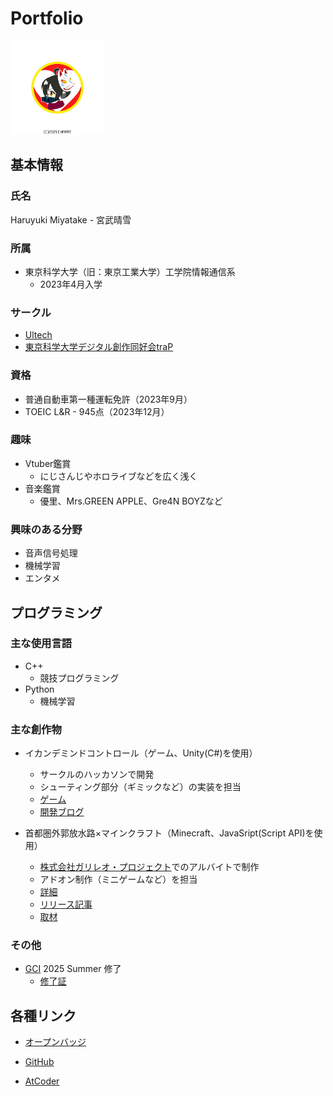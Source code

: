 # Portfolio
<img src="images/icon.jpg" alt="アイコン" width="150" height="150">

## 基本情報
### 氏名
Haruyuki Miyatake - 宮武晴雪

### 所属
- 東京科学大学（旧：東京工業大学）工学院情報通信系
  - 2023年4月入学

### サークル
- [Ultech](https://titech.info/circle/150)
- [東京科学大学デジタル創作同好会traP](https://portfolio.trap.jp/)

### 資格
- 普通自動車第一種運転免許（2023年9月）
- TOEIC L&R - 945点（2023年12月）

### 趣味
- Vtuber鑑賞
    - にじさんじやホロライブなどを広く浅く
- 音楽鑑賞
    - 優里、Mrs.GREEN APPLE、Gre4N BOYZなど

### 興味のある分野
- 音声信号処理
- 機械学習
- エンタメ

## プログラミング
### 主な使用言語
- C++
    - 競技プログラミング
- Python
    - 機械学習

### 主な創作物
- イカンデミンドコントロール（ゲーム、Unity(C#)を使用）
    - サークルのハッカソンで開発
    - シューティング部分（ギミックなど）の実装を担当
    - [ゲーム](https://napolin.github.io/IkanDemindControl/)
    - [開発ブログ](https://trap.jp/post/1903/)

- 首都圏外郭放水路×マインクラフト（Minecraft、JavaSript(Script API)を使用）
    - [株式会社ガリレオ・プロジェクト](https://galileo-p.com/)でのアルバイトで制作
    - アドオン制作（ミニゲームなど）を担当
    - [詳細](https://www.ktr.mlit.go.jp/edogawa/edogawa01318.html)
    - [リリース記事](https://prtimes.jp/main/html/rd/p/000000010.000134918.html)
    - [取材](https://www.nhk.or.jp/shutoken/saitama/articles/101/022/77/)

### その他
- [GCI](https://gci2.t.u-tokyo.ac.jp/) 2025 Summer 修了
    - [修了証](pdf/修了証.pdf)      

## 各種リンク
- [オープンバッジ](https://www.openbadge-global.com/ns/portal/openbadge/public/assertions/user/SHpOdUZqWEVwd1dmeFJhd1FqTHg4UT09)

- [GitHub](https://github.com/haru-miya)

- [AtCoder](https://atcoder.jp/users/yomi1)
